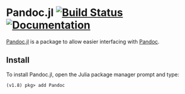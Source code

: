 
<a id='Pandoc.jl-[![Build-Status](https://travis-ci.com/kdheepak/Pandoc.jl.svg?branchmaster)](https://travis-ci.com/kdheepak/Pandoc.jl)-[![Documentation](https://img.shields.io/badge/docs-ready-blue.svg)](https://kdheepak.github.io/Pandoc.jl/latest)'></a>

<a id='Pandoc.jl-[![Build-Status](https://travis-ci.com/kdheepak/Pandoc.jl.svg?branchmaster)](https://travis-ci.com/kdheepak/Pandoc.jl)-[![Documentation](https://img.shields.io/badge/docs-ready-blue.svg)](https://kdheepak.github.io/Pandoc.jl/latest)-1'></a>

# Pandoc.jl [![Build Status](https://travis-ci.com/kdheepak/Pandoc.jl.svg?branch=master)](https://travis-ci.com/kdheepak/Pandoc.jl) [![Documentation](https://img.shields.io/badge/docs-ready-blue.svg)](https://kdheepak.github.io/Pandoc.jl/latest)


[Pandoc.jl](https://github.com/kdheepak/Pandoc.jl) is a package to allow easier interfacing with [Pandoc](https://github.com/jgm/pandoc).


<a id='Install'></a>

<a id='Install-1'></a>

## Install


To install Pandoc.jl, open the Julia package manager prompt and type:


```
(v1.8) pkg> add Pandoc
```

